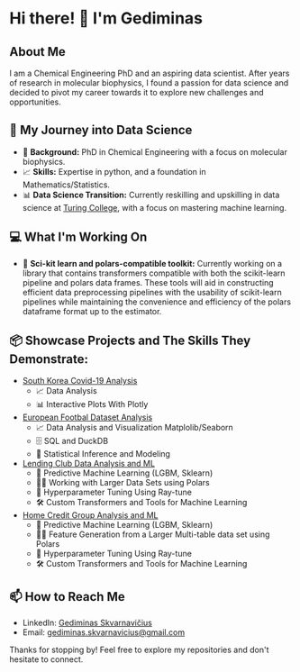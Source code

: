 
# Hi there! 👋 I'm Gediminas

## About Me
I am a Chemical Engineering PhD and an aspiring data scientist. After years of research in molecular biophysics, I found a passion for data science and decided to pivot my career towards it to explore new challenges and opportunities.

## 🚀 My Journey into Data Science
- 🔬 **Background:** PhD in Chemical Engineering with a focus on molecular biophysics.
- 📈 **Skills:** Expertise in python, and a foundation in Mathematics/Statistics.
- 📊 **Data Science Transition:** Currently reskilling and upskilling in data science at [Turing College](https://www.turingcollege.com), with a focus on mastering machine learning.

## 💻 What I'm Working On
- 🤖 **Sci-kit learn and polars-compatible toolkit:** Currently working on a library that contains transformers compatible with both the scikit-learn pipeline and polars data frames. These tools will aid in constructing efficient data preprocessing pipelines with the usability of scikit-learn pipelines while maintaining the convenience and efficiency of the polars dataframe format up to the estimator.

## 📦 Showcase Projects and The Skills They Demonstrate:
* [South Korea Covid-19 Analysis](https://github.com/gediminas-skvarnavicius/s-korea-covid-19-analysis)
  - 📈 Data Analysis
  - 📊 Interactive Plots With Plotly
* [European Footbal Dataset Analysis](https://github.com/gediminas-skvarnavicius/football-db-analysis)
  - 📈 Data Analysis and Visualization Matplolib/Seaborn
  - 🗄️ SQL and DuckDB
  - 📐 Statistical Inference and Modeling
* [Lending Club Data Analysis and ML](https://github.com/gediminas-skvarnavicius/lending-club)
  - 🤖 Predictive Machine Learning (LGBM, Sklearn)
  - 🐻‍❄️ Working with Larger Data Sets using Polars
  - 🔧 Hyperparameter Tuning Using Ray-tune
  - 🛠️ Custom Transformers and Tools for Machine Learning
* [Home Credit Group Analysis and ML](https://github.com/gediminas-skvarnavicius/home-credit-group-ml)
  - 🤖 Predictive Machine Learning (LGBM, Sklearn)
  - 🐻‍❄️ Feature Generation from a Larger Multi-table data set using Polars
  - 🔧 Hyperparameter Tuning Using Ray-tune
  - 🛠️ Custom Transformers and Tools for Machine Learning


## 📫 How to Reach Me
- LinkedIn: [Gediminas Skvarnavičius](https://www.linkedin.com/in/gediminas-skvarnavicius-25244457)
- Email: gediminas.skvarnavicius@gmail.com

Thanks for stopping by! Feel free to explore my repositories and don't hesitate to connect.
